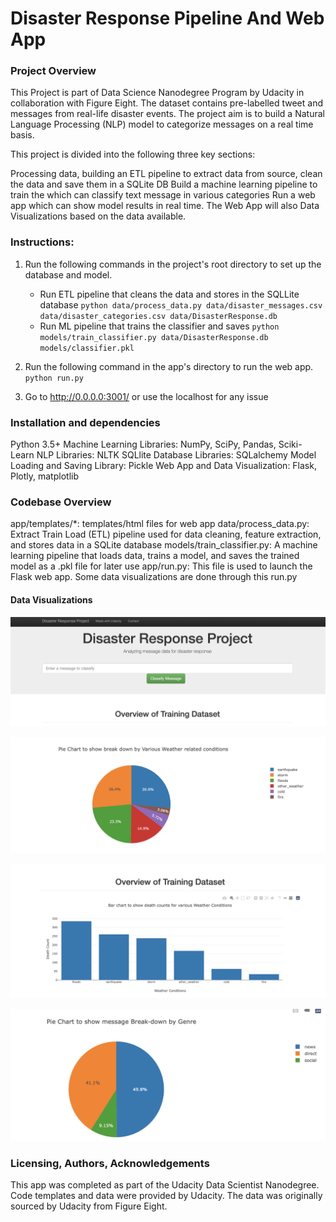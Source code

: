 # Disaster Response Pipeline And Web App

### Project Overview
This Project is part of Data Science Nanodegree Program by Udacity in collaboration with Figure Eight. The dataset contains pre-labelled tweet and messages from real-life disaster events. The project aim is to build a Natural Language Processing (NLP) model to categorize messages on a real time basis.

This project is divided into the following three key sections:

Processing data, building an ETL pipeline to extract data from source, clean the data and save them in a SQLite DB
Build a machine learning pipeline to train the which can classify text message in various categories
Run a web app which can show model results in real time. The Web App will also Data Visualizations based on the data available. 

### Instructions:
1. Run the following commands in the project's root directory to set up the database and model.

    - Run ETL pipeline that cleans the data and stores in the SQLLite database
        `python data/process_data.py data/disaster_messages.csv data/disaster_categories.csv data/DisasterResponse.db`
    - Run ML pipeline that trains the classifier and saves 
        `python models/train_classifier.py data/DisasterResponse.db models/classifier.pkl`

2. Run the following command in the app's directory to run the web app.
    `python run.py`

3. Go to http://0.0.0.0:3001/ or use the localhost for any issue

### Installation and dependencies
Python 3.5+
Machine Learning Libraries: NumPy, SciPy, Pandas, Sciki-Learn
NLP Libraries: NLTK
SQLlite Database Libraries: SQLalchemy
Model Loading and Saving Library: Pickle
Web App and Data Visualization: Flask, Plotly, matplotlib


### Codebase Overview
app/templates/*: templates/html files for web app
data/process_data.py: Extract Train Load (ETL) pipeline used for data cleaning, feature extraction, and stores data in a SQLite database
models/train_classifier.py: A machine learning pipeline that loads data, trains a model, and saves the trained model as a .pkl file for later use
app/run.py: This file is used to launch the Flask web app. Some data visualizations are done through this run.py


#### Data Visualizations

![Web App Dashboard](/screenshots/App_dashboard.png)

![Reported Messages by Weather Conditions](/screenshots/relative_reporting_by_weather_condition.png)

![Casualties reported by various weather conditions](/screenshots/reported_casualties_by_weather_condition.png)

![Reported Messages by Genre](/screenshots/message_breakdown_by_genre.png)


### Licensing, Authors, Acknowledgements

This app was completed as part of the Udacity Data Scientist Nanodegree. Code templates and data were provided by Udacity. The data was originally sourced by Udacity from Figure Eight.

